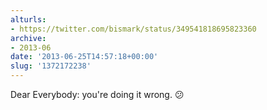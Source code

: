 ```yaml
---
alturls:
- https://twitter.com/bismark/status/349541818695823360
archive:
- 2013-06
date: '2013-06-25T14:57:18+00:00'
slug: '1372172238'
---
```


Dear Everybody: you're doing it wrong. 😕

